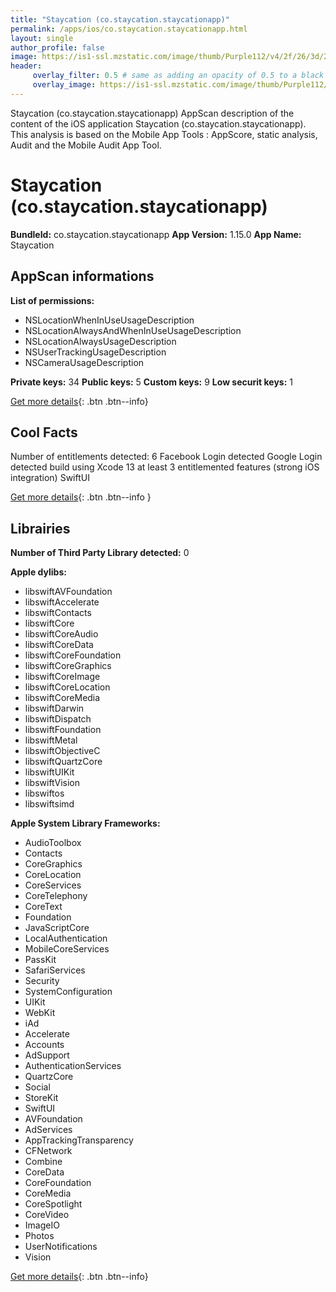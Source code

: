 ```yaml
---
title: "Staycation (co.staycation.staycationapp)"
permalink: /apps/ios/co.staycation.staycationapp.html
layout: single
author_profile: false
image: https://is1-ssl.mzstatic.com/image/thumb/Purple112/v4/2f/26/3d/2f263d4e-7cfe-0aae-863d-a590b7fa3db6/AppIcon-0-0-1x_U007emarketing-0-0-0-7-0-0-sRGB-0-0-0-GLES2_U002c0-512MB-85-220-0-0.png/512x512bb.jpg
header: 
     overlay_filter: 0.5 # same as adding an opacity of 0.5 to a black background
     overlay_image: https://is1-ssl.mzstatic.com/image/thumb/Purple112/v4/2f/26/3d/2f263d4e-7cfe-0aae-863d-a590b7fa3db6/AppIcon-0-0-1x_U007emarketing-0-0-0-7-0-0-sRGB-0-0-0-GLES2_U002c0-512MB-85-220-0-0.png/512x512bb.jpg
---
```

Staycation (co.staycation.staycationapp) AppScan description of the content of the iOS application Staycation (co.staycation.staycationapp). This analysis is based on the Mobile App Tools : AppScore, static analysis, Audit and the Mobile Audit App Tool.

# Staycation (co.staycation.staycationapp)

**BundleId:** co.staycation.staycationapp
**App Version:** 1.15.0
**App Name:** Staycation


## AppScan informations 

**List of permissions:** 
- NSLocationWhenInUseUsageDescription
- NSLocationAlwaysAndWhenInUseUsageDescription
- NSLocationAlwaysUsageDescription
- NSUserTrackingUsageDescription
- NSCameraUsageDescription
  
  
**Private keys:** 34
**Public keys:** 5
**Custom keys:** 9
**Low securit keys:** 1
  
[Get more details](/pricing.html){: .btn .btn--info}

## Cool Facts

Number of entitlements detected: 6
Facebook Login detected
Google Login detected
build using Xcode 13
at least 3 entitlemented features (strong iOS integration)
SwiftUI
  
[Get more details](/pricing.html){: .btn .btn--info }

## Librairies 
**Number of Third Party Library detected:** 0


**Apple dylibs:**
- libswiftAVFoundation
- libswiftAccelerate
- libswiftContacts
- libswiftCore
- libswiftCoreAudio
- libswiftCoreData
- libswiftCoreFoundation
- libswiftCoreGraphics
- libswiftCoreImage
- libswiftCoreLocation
- libswiftCoreMedia
- libswiftDarwin
- libswiftDispatch
- libswiftFoundation
- libswiftMetal
- libswiftObjectiveC
- libswiftQuartzCore
- libswiftUIKit
- libswiftVision
- libswiftos
- libswiftsimd


**Apple System Library Frameworks:**
- AudioToolbox
- Contacts
- CoreGraphics
- CoreLocation
- CoreServices
- CoreTelephony
- CoreText
- Foundation
- JavaScriptCore
- LocalAuthentication
- MobileCoreServices
- PassKit
- SafariServices
- Security
- SystemConfiguration
- UIKit
- WebKit
- iAd
- Accelerate
- Accounts
- AdSupport
- AuthenticationServices
- QuartzCore
- Social
- StoreKit
- SwiftUI
- AVFoundation
- AdServices
- AppTrackingTransparency
- CFNetwork
- Combine
- CoreData
- CoreFoundation
- CoreMedia
- CoreSpotlight
- CoreVideo
- ImageIO
- Photos
- UserNotifications
- Vision


  
[Get more details](/pricing.html){: .btn .btn--info}

